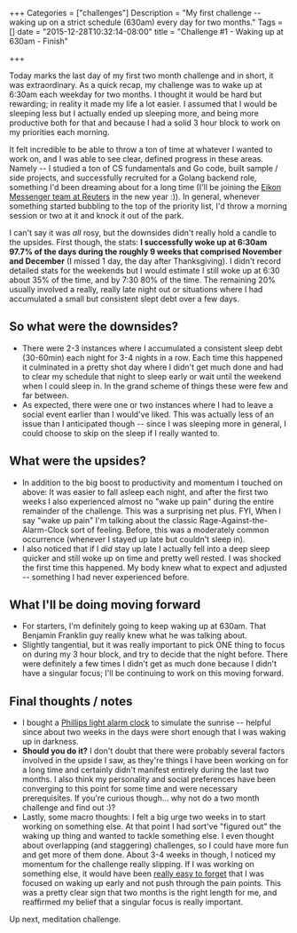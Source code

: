 +++
Categories = ["challenges"]
Description = "My first challenge -- waking up on a strict schedule (630am) every day for two months."
Tags = []
date = "2015-12-28T10:32:14-08:00"
title = "Challenge #1 - Waking up at 630am - Finish"

+++

Today marks the last day of my first two month challenge and in short, it was extraordinary. As a quick recap, my challenge was to wake up at 6:30am each weekday for two months. I thought it would be hard but rewarding; in reality it made my life a lot easier. I assumed that I would be sleeping less but I actually ended up sleeping more, and being more productive both for that and because I had a solid 3 hour block to work on my priorities each morning.

It felt incredible to be able to throw a ton of time at whatever I wanted to work on, and I was able to see clear, defined progress in these areas. Namely -- I studied a ton of CS fundamentals and Go code, built sample / side projects, and successfully recruited for a Golang backend role, something I'd been dreaming about for a long time (I'll be joining the <a href="https://youtu.be/jrt_GKtD1wU?t=2m3s" target="_blank">Eikon Messenger team at Reuters</a> in the new year :)). In general, whenever something started bubbling to the top of the priority list, I'd throw a morning session or two at it and knock it out of the park.

I can't say it was _all_ rosy, but the downsides didn't really hold a candle to the upsides. First though, the stats: **I successfully woke up at 6:30am 97.7% of the days during the roughly 9 weeks that comprised November and December** (I missed 1 day, the day after Thanksgiving). I didn't record detailed stats for the weekends but I would estimate I still woke up at 6:30 about 35% of the time, and by 7:30 80% of the time. The remaining 20% usually involved a really, really late night out or situations where I had accumulated a small but consistent slept debt over a few days.

## So what were the downsides?
 - There were 2-3 instances where I accumulated a consistent sleep debt (30-60min) each night for 3-4 nights in a row. Each time this happened it culminated in a pretty shot day where I didn't get much done and had to clear my schedule that night to sleep early or wait until the weekend when I could sleep in. In the grand scheme of things these were few and far between.
 - As expected, there were one or two instances where I had to leave a social event earlier than I would've liked. This was actually less of an issue than I anticipated though -- since I was sleeping more in general, I could choose to skip on the sleep if I really wanted to.

## What were the upsides?
 - In addition to the big boost to productivity and momentum I touched on above: It was easier to fall asleep each night, and after the first two weeks I also experienced almost no "wake up pain" during the entire remainder of the challenge. This was a surprising net plus. FYI, When I say "wake up pain" I'm talking about the classic Rage-Against-the-Alarm-Clock sort of feeling. Before, this was a moderately common occurrence (whenever I stayed up late but couldn't sleep in).
 - I also noticed that if I _did_ stay up late I actually fell into a deep sleep quicker and still woke up on time and pretty well rested. I was shocked the first time this happened. My body knew what to expect and adjusted -- something I had never experienced before.

## What I'll be doing moving forward
 - For starters, I'm definitely going to keep waking up at 630am. That Benjamin Franklin guy really knew what he was talking about. 
 - Slightly tangential, but it was really important to pick ONE thing to focus on during my 3 hour block, and try to decide that the night before. There were definitely a few times I didn't get as much done because I didn't have a singular focus; I'll be continuing to work on this moving forward.

## Final thoughts / notes
 - I bought a <a href="http://www.amazon.com/gp/product/B00F0W1RIW">Phillips light alarm clock</a> to simulate the sunrise -- helpful since about two weeks in the days were short enough that I was waking up in darkness.
 - **Should you do it?** I don't doubt that there were probably several factors involved in the upside I saw, as they're things I have been working on for a long time and certainly didn't manifest entirely during the last two months. I also think my personality and social preferences have been converging to this point for some time and were necessary prerequisites. If you're curious though... why not do a two month challenge and find out :)?
 - Lastly, some macro thoughts: I felt a big urge two weeks in to start working on something else. At that point I had sort've "figured out" the waking up thing and wanted to tackle something else. I even thought about overlapping (and staggering) challenges, so I could have more fun and get more of them done. About 3-4 weeks in though, I noticed my momentum for the challenge really slipping. If I was working on something else, it would have been <a href="http://www.artofmanliness.com/2012/10/08/hold-fast-how-forgetfulness-torpedos-your-journey-to-becoming-the-man-you-want-to-be-and-remembrance-is-the-antidote">really easy to forget</a> that I was focused on waking up early and not push through the pain points. This was a pretty clear sign that two months is the right length for me, and reaffirmed my belief that a singular focus is really important.

Up next, meditation challenge.